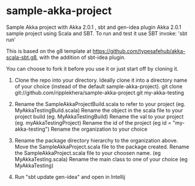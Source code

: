sample-akka-project
===================

Sample Akka project with Akka 2.0.1 , sbt and gen-idea plugin
Akka 2.0.1 sample project using Scala and SBT.
To run and test it use SBT invoke: 'sbt run'

This is based on the g8 template at https://github.com/typesafehub/akka-scala-sbt.g8, with the addition of sbt-idea plugin. 

You can choose to fork it before you use it or just start off by cloning it.

1. Clone the repo into your directory. Ideally clone it into a directory name of your choice (instead of the default sample-akka-project). 
git clone git://github.com/ripplekhera/sample-akka-project.git my-akka-testing

2. Rename the SampleAkkaProjectBuild.scala to refer to your project (eg. MyAkkaTestingBuild.scala)
Rename the object in the scala file to your project build (eg. MyAkkaTestingBuild)
Rename the val to your project (eg. myAkkaTestingProject)
Rename the id of the project (eg id = "my-akka-testing")
Rename the organization to your choice

3. Rename the package directory hierarchy to the organization above. Move the SampleAkkaProject.scala file to the package created. 
Rename the SampleAkkaProject.scala file to your choosen name. (eg MyAkkaTesting.scala) 
Rename the main class to one of your choice (eg MyAkkaTesting)

4. Run "sbt update gen-idea" and open in Intellij

